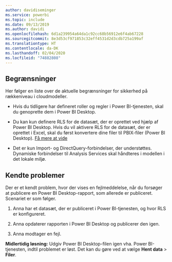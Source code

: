 ```yaml
---
author: davidiseminger
ms.service: powerbi
ms.topic: include
ms.date: 09/13/2019
ms.author: davidi
ms.openlocfilehash: 6d1a239954a64da1c92cc68b56912e6f4ab67228
ms.sourcegitcommit: 8e3d53cf971853c32eff4531d2d3cdb725a199af
ms.translationtype: HT
ms.contentlocale: da-DK
ms.lasthandoff: 02/04/2020
ms.locfileid: "74882808"
---
```

## <a name="limitations"></a>Begrænsninger

Her følger en liste over de aktuelle begrænsninger for sikkerhed på rækkeniveau i cloudmodeller.

* Hvis du tidligere har defineret roller og regler i Power BI-tjenesten, skal du genoprette dem i Power BI Desktop.

* Du kan kun definere RLS for de datasæt, der er oprettet ved hjælp af Power BI Desktop. Hvis du vil aktivere RLS for de datasæt, der er oprettet i Excel, skal du først konvertere dine filer til PBIX-filer (Power BI Desktop). [Få mere at vide](../desktop-import-excel-workbooks.md)

* Det er kun Import- og DirectQuery-forbindelser, der understøttes. Dynamiske forbindelser til Analysis Services skal håndteres i modellen i det lokale miljø.

## <a name="known-issues"></a>Kendte problemer

Der er et kendt problem, hvor der vises en fejlmeddelelse, når du forsøger at publicere en Power BI Desktop-rapport, som allerede er publiceret. Scenariet er som følger.

1. Anna har et datasæt, der er publiceret i Power BI-tjenesten, og hvor RLS er konfigureret.

1. Anna opdaterer rapporten i Power BI Desktop og publicerer den igen.

1. Anna modtager en fejl.

**Midlertidig løsning:** Udgiv Power BI Desktop-filen igen vha. Power BI-tjenesten, indtil problemet er løst. Det kan du gøre ved at vælge **Hent data** > **Filer**.
